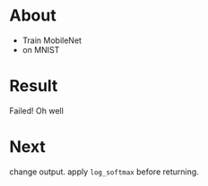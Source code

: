 # About

* Train MobileNet
* on MNIST

# Result

Failed! Oh well

# Next

change output. apply `log_softmax` before returning. 
